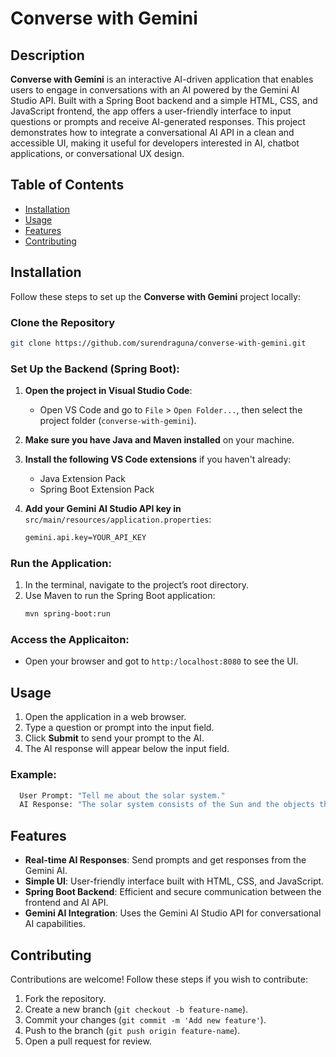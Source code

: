 # Converse with Gemini

## Description
**Converse with Gemini** is an interactive AI-driven application that enables users to engage in conversations with an AI powered by the Gemini AI Studio API. Built with a Spring Boot backend and a simple HTML, CSS, and JavaScript frontend, the app offers a user-friendly interface to input questions or prompts and receive AI-generated responses. This project demonstrates how to integrate a conversational AI API in a clean and accessible UI, making it useful for developers interested in AI, chatbot applications, or conversational UX design.

## Table of Contents
- [Installation](#installation)
- [Usage](#usage)
- [Features](#features)
- [Contributing](#contributing)

## Installation
Follow these steps to set up the **Converse with Gemini** project locally:

### Clone the Repository
  ```bash
  git clone https://github.com/surendraguna/converse-with-gemini.git
  ```
### Set Up the Backend (Spring Boot):

1. **Open the project in Visual Studio Code**:
   - Open VS Code and go to `File` > `Open Folder...`, then select the project folder (`converse-with-gemini`).

2. **Make sure you have Java and Maven installed** on your machine.

3. **Install the following VS Code extensions** if you haven't already:
   - Java Extension Pack
   - Spring Boot Extension Pack
4. **Add your Gemini AI Studio API key in** `src/main/resources/application.properties`:
     ```bash
     gemini.api.key=YOUR_API_KEY
     ```
### Run the Application:
1. In the terminal, navigate to the project’s root directory.
2. Use Maven to run the Spring Boot application:
   ```bash
   mvn spring-boot:run
   ```
### Access the Applicaiton:
- Open your browser and got to `http:/localhost:8080` to see the UI.

## Usage

1. Open the application in a web browser.
2. Type a question or prompt into the input field.
3. Click **Submit** to send your prompt to the AI.
4. The AI response will appear below the input field.

### Example:
  ```bash
    User Prompt: "Tell me about the solar system."
    AI Response: "The solar system consists of the Sun and the objects that orbit it..."
  ```

## Features

- **Real-time AI Responses**: Send prompts and get responses from the Gemini AI.
- **Simple UI**: User-friendly interface built with HTML, CSS, and JavaScript.
- **Spring Boot Backend**: Efficient and secure communication between the frontend and AI API.
- **Gemini AI Integration**: Uses the Gemini AI Studio API for conversational AI capabilities.

## Contributing
Contributions are welcome! Follow these steps if you wish to contribute:
1. Fork the repository.
2. Create a new branch (`git checkout -b feature-name`).
3. Commit your changes (`git commit -m 'Add new feature'`).
4. Push to the branch (`git push origin feature-name`).
5. Open a pull request for review.


